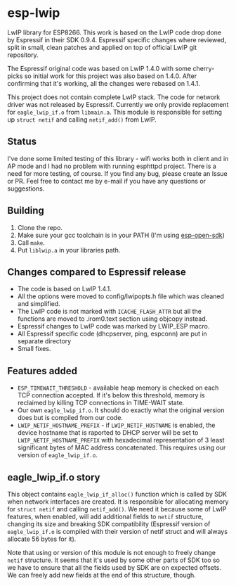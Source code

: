 # esp-lwip

LwIP library for ESP8266. This work is based on the LwIP code drop done
by Espressif in their SDK 0.9.4. Espressif specific changes where
reviewed, split in small, clean patches and applied on top of official
LwIP git repository.

The Espressif original code was based on LwIP 1.4.0 with some
cherry-picks so initial work for this project was also based on 1.4.0.
After confirming that it's working, all the changes were rebased on
1.4.1.

This project does not contain complete LwIP stack. The code for network
driver was not released by Espressif. Currently we only provide
replacement for `eagle_lwip_if.o` from `libmain.a`. This module is
responsible for setting up `struct netif` and calling `netif_add()` from
LwIP.

## Status

I've done some limited testing of this library - wifi works both in
client and in AP mode and I had no problem with running esphttpd
project. There is a need for more testing, of course. If you find any
bug, please create an Issue or PR. Feel free to contact me by e-mail if
you have any questions or suggestions.

## Building

1. Clone the repo.
2. Make sure your gcc toolchain is in your PATH (I'm using
[esp-open-sdk](https://github.com/pfalcon/esp-open-sdk))
3. Call `make`.
4. Put `liblwip.a` in your libraries path.

## Changes compared to Espressif release

 - The code is based on LwIP 1.4.1.
 - All the options were moved to config/lwipopts.h file which was
   cleaned and simplified.
 - The LwIP code is not marked with `ICACHE_FLASH_ATTR` but all the
   functions are moved to .irom0.text section using objcopy instead.
 - Espressif changes to LwIP code was marked by LWIP_ESP macro.
 - All Espressif specific code (dhcpserver, ping, espconn) are put in
   separate directory
 - Small fixes.

## Features added

 - `ESP_TIMEWAIT_THRESHOLD` - available heap memory is checked on each TCP
   connection accepted. If it's below this threshold, memory is
   reclaimed by killing TCP connections in TIME-WAIT state.
 - Our own `eagle_lwip_if.o`. It should do exactly what the original
   version does but is compiled from our code.
 - `LWIP_NETIF_HOSTNAME_PREFIX` - if `LWIP_NETIF_HOSTNAME` is enabled,
   the device hostname that is raported to DHCP server will be set to
   `LWIP_NETIF_HOSTNAME_PREFIX` with hexadecimal representation of 3
   least significant bytes of MAC address concatenated. This requires
   using our version of `eagle_lwip_if.o`.

## eagle_lwip_if.o story

This object contains `eagle_lwip_if_alloc()` function which is called by
SDK when network interfaces are created. It is responsible for
allocating memory for `struct netif` and calling `netif_add()`. We need
it because some of LwIP features, when enabled, will add additional
fields to `netif` structure, changing its size and breaking SDK
compatibility (Espressif version of `eagle_lwip_if.o` is compiled with
their version of netif struct and will always allocate 56 bytes for it).

Note that using or version of this module is not enough to freely change
`netif` structure. It seems that it's used by some other parts of SDK
too so we have to ensure that all the fields used by SDK are on expected
offsets. We can freely add new fields at the end of this structure,
though.
